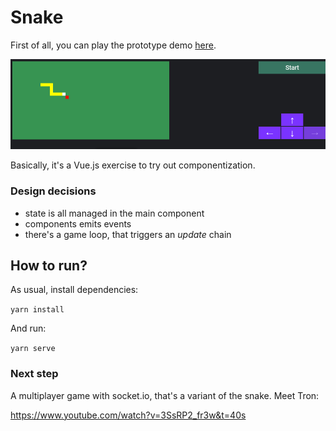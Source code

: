 # Snake

First of all, you can play the prototype demo [here](https://codepen.io/libasoles/pen/bGbONWJ?editors=1010).

![Demo](https://github.com/libasoles/vue-js-snake/blob/master/public/screenshot.png)

Basically, it's a Vue.js exercise to try out componentization. 

### Design decisions
- state is all managed in the main component
- components emits events
- there's a game loop, that triggers an _update_ chain

## How to run?

As usual, install dependencies:

`yarn install`

And run:

`yarn serve`


### Next step
A multiplayer game with socket.io, that's a variant of the snake. Meet Tron:

https://www.youtube.com/watch?v=3SsRP2_fr3w&t=40s
